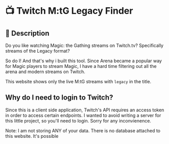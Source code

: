 # :tv: Twitch M:tG Legacy Finder


## :memo: Description
Do you like watching Magic: the Gathing streams on Twitch.tv? Specifically streams of the Legacy format?

So do I! And that's why i built this tool. Since Arena became a popular way for Magic players to stream Magic, I have a hard time filtering out all the arena and modern streams on Twitch.

This website shows only the live M:tG streams with `legacy` in the title.

## Why do I need to login to Twitch?

Since this is a client side application, Twitch's API requires an access token in order to access certain endpoints. I wanted to avoid writing a server for this little project, so you'll need to login. Sorry for any inconvienence.

Note: I am not storing ANY of your data. There is no database attached to this website. It's possible